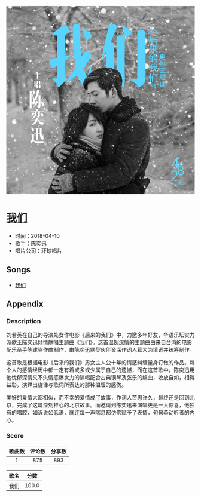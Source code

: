 <p align="center">
	<img src="imgs/我们.jpg" alt="album_img" />
</p>

# [我们](https://music.163.com/album?id=38296010)

* 时间：2018-04-10
* 歌手：陈奕迅
* 唱片公司：环球唱片
## Songs

* [我们](songs/我们_551816010/README.md)
## Appendix

### Description

刘若英在自己的导演处女作电影《后来的我们》中，力邀多年好友，华语乐坛实力派歌王陈奕迅倾情献唱主题曲《我们》。这首温婉深情的主题曲由来自台湾的电影配乐圣手陈建骐作曲制作，由陈奕迅默契伙伴资深作词人葛大为填词并统筹制作。



这首歌是根据电影《后来的我们》男女主人公十年的情感纠缠量身订做的作品。每个人的感情经历中都一定有着或多或少属于自己的遗憾，而在这首歌中，陈奕迅用他忧郁深情又不失情感爆发力的演唱配合古典钢琴及弦乐的编曲，收放自如，相得益彰，演绎出旋律与歌词所表达的那种温暖的感伤。



美好的爱情大都相似，而不幸的爱情成了故事，作词人苦思许久，最终还是回到北京，完成了这篇深刻椎心的北京故事。而邀请到陈奕迅来演唱更是一大惊喜，他独有的唱腔，如诉说如低语，就连每一声喘息都仿佛赋予了表情，句句牵动听者的内心。

### Score

|歌曲数|评论数|分享数|
|:---:|:---:|:---:|
|1|875|893|

|歌名|分数|
|:---:|:---:|
|我们|100.0
